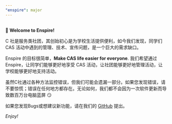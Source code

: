 ```yaml
---
"enspire": major
---
```

\
👋 **Welcome to Enspire!**

C 社是服务类社团，其创始初心是为学校生活提供便利，如今我们发现，同学们 CAS 活动中遇到的管理、技术、宣传问题，是一个巨大的需求缺口。

Enspire 的目标很简单，**Make CAS life easier for everyone**. 我们希望通过 Enspire，让同学们能够更好地享受 CAS 活动，让社团能够更好地管理活动，让学校能够更好地支持活动。

虽然C社通过各种方法监控错误，但我们可能会遗漏一部分。如果您发现错误，请不要惊慌；错误在任何地方都存在。无论如何，我们都不会因为一次软件更新而导致数百万台电脑蓝屏 😏

如果您发现Bugs或想建议新功能，请在我们的 [GitHub](https://github.com/Computerization/Enspire/discussions/) 提出。

*Enjoy!*
